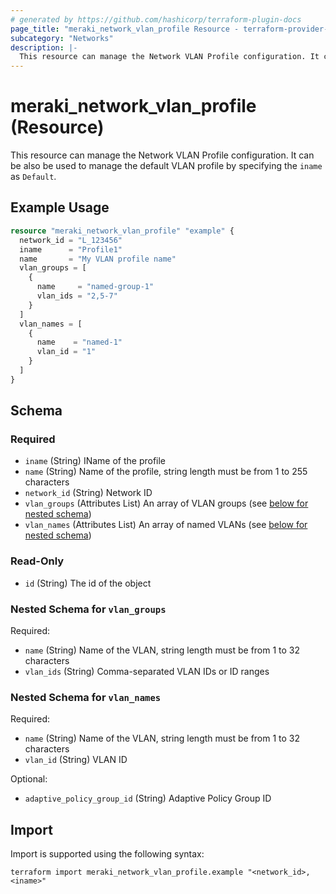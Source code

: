 ```yaml
---
# generated by https://github.com/hashicorp/terraform-plugin-docs
page_title: "meraki_network_vlan_profile Resource - terraform-provider-meraki"
subcategory: "Networks"
description: |-
  This resource can manage the Network VLAN Profile configuration. It can be also be used to manage the default VLAN profile by specifying the iname as Default.
---
```


# meraki_network_vlan_profile (Resource)

This resource can manage the Network VLAN Profile configuration. It can be also be used to manage the default VLAN profile by specifying the `iname` as `Default`.

## Example Usage

```terraform
resource "meraki_network_vlan_profile" "example" {
  network_id = "L_123456"
  iname      = "Profile1"
  name       = "My VLAN profile name"
  vlan_groups = [
    {
      name     = "named-group-1"
      vlan_ids = "2,5-7"
    }
  ]
  vlan_names = [
    {
      name    = "named-1"
      vlan_id = "1"
    }
  ]
}
```

<!-- schema generated by tfplugindocs -->
## Schema

### Required

- `iname` (String) IName of the profile
- `name` (String) Name of the profile, string length must be from 1 to 255 characters
- `network_id` (String) Network ID
- `vlan_groups` (Attributes List) An array of VLAN groups (see [below for nested schema](#nestedatt--vlan_groups))
- `vlan_names` (Attributes List) An array of named VLANs (see [below for nested schema](#nestedatt--vlan_names))

### Read-Only

- `id` (String) The id of the object

<a id="nestedatt--vlan_groups"></a>
### Nested Schema for `vlan_groups`

Required:

- `name` (String) Name of the VLAN, string length must be from 1 to 32 characters
- `vlan_ids` (String) Comma-separated VLAN IDs or ID ranges


<a id="nestedatt--vlan_names"></a>
### Nested Schema for `vlan_names`

Required:

- `name` (String) Name of the VLAN, string length must be from 1 to 32 characters
- `vlan_id` (String) VLAN ID

Optional:

- `adaptive_policy_group_id` (String) Adaptive Policy Group ID

## Import

Import is supported using the following syntax:

```shell
terraform import meraki_network_vlan_profile.example "<network_id>,<iname>"
```
